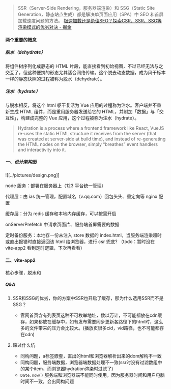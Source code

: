 
>SSR（Server-Side Rendering，服务器端渲染）和 SSG（Static Site Generation，静态站点生成）都是解决单页面应用（SPA）中 SEO 和首屏加载速度问题的方法。
>[极速加载还是绝佳SEO？探索CSR、SSR、SSG等渲染模式的优劣对决 - 掘金](https://juejin.cn/post/7233699680490799162)

#### 两个重要的概念

##### 脱水（dehydrate）

将组件树序列化成静态的 HTML 片段，能直接看到初始视图，不过已经无法与之交互了，但这种便携的形态尤其适合网络传输。这个脱去动态数据，成为风干标本一样的静态快照的过程被称为脱水（dehydrate）。

##### 注水（hydrate）

与脱水相反，将这个 html 躯干复活为 Vue 应用的过程称为注水。客户端并不重新生成 HTML 组件，而是重用服务器发送给它的 HTML，并附加「数据」与「交互性」，构建成完整的 Vue 应用，这个过程被称为注水（hydrate）。

> Hydration is a process where a frontend framework like React, VueJS re-uses the static HTML structure it receives from the server (that was created at server-side at build time), and instead of re-generating the HTML nodes on the browser, simply “breathes” event handlers and interactivity into it.

##### 一、设计架构图

![[../pictures/design.png]]

node 服务：部署在服务器上（123 平台统一管理）

代理层：由 ias 统一管理，配置域名（v.qq.com）回包头头、重定向等 nginx 配置

缓存层：分为 redis 缓存和本地内存缓存，可以按需开启

onServerPrefetch 中请求页面片、服务端首屏需要的数据

定时备份服务：本地存一份未注入 store 数据的 index.html，当服务端渲染超时或直出报错时直接返回该 html 给浏览器，进行 csr 兜底? （todo：暂时没在 vite-app2 看到定时逻辑，下次再看看）
#### 二、vite-app2

核心步骤，脱水和

##### Q&A

1. SSR和SSG的优劣，你的方案中SSR也开启了缓存，那为什么选用SSR而不是SSG？
	- 官网首页含有列表页这种不可枚举地址，数以万计，不可能都放在cdn缓存，如果都放在缓存中，如有发布需要同步更新各路径下的html时，这么多的文件带来的压力会比较大。(播放页很多cid，vid路径，也不可能都存在cdn)

2. 踩过什么坑
	- 同构问题，a标签嵌套，直出的html和浏览器解析出来的dom解构不一致
	- 同构问题，服务端数据，浏览器端数据处理不一致(ssr时没有过滤数组中的某个item，而浏览器hydration渲染时过滤了)
	- ```Date.now()``` 服务端和浏览器端不能同时使用，因为服务器时间和用户电脑时间不一致，会出同构问题






   

